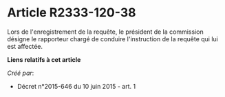 # Article R2333-120-38

Lors de l'enregistrement de la requête, le président de la commission désigne le rapporteur chargé de conduire l'instruction
de la requête qui lui est affectée.

**Liens relatifs à cet article**

_Créé par_:

  - Décret n°2015-646 du 10 juin 2015 - art. 1
